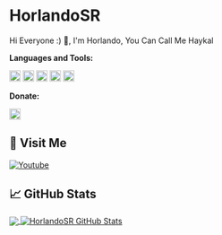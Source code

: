 # HorlandoSR
Hi Everyone :) 👋, I'm Horlando, You Can Call Me Haykal
<br>

**Languages and Tools:**

[<code><img alt="JavaScript" height="20px" src="https://media3.giphy.com/media/ln7z2eWriiQAllfVcn/200w.webp"/></code>](https://www.javascript.com/)
[<code><img alt="Python" height="20px" src="https://i.giphy.com/media/LMt9638dO8dftAjtco/200.webp"/></code>](http://python.org/)
[<code><img alt="Php" height="20px" src="https://seeklogo.com/images/P/PHP-logo-0B2FDC4529-seeklogo.com.png"/></code>](https://www.php.net/)
[<code><img alt="PocketMine" height="20px" src="https://avatars3.githubusercontent.com/u/3150836?s=200&v=4"/></code>](https://github.com/pmmp/PocketMine-MP)
[<code><img alt="Poggit" height="20px" src="https://avatars2.githubusercontent.com/u/22427965?s=400&u=ab2083244b63dc147f5841cd9e5399634a8b0853&v=4"/></code>](https://poggit.pmmp.io)

**Donate:**

[<code><img alt="Saweria" height="20px" src="https://tse3.mm.bing.net/th?id=OIP.z3LG44kKLUd5EBwApcTLOAAAAA&pid=Api&P=0&w=194&h=152"/></code>](https://saweria.co/HorlandoSRG)


## 🚶 Visit Me
[![Youtube](https://img.shields.io/badge/Youtube-FF0014?style=for-the-badge&logo=youtube&logoColor=white)](https://www.youtube.com/channel/UCgNw20utw8M3e6afru4JRZA)
## &#x1f4c8; GitHub Stats
<a href="https://github.com/HorlandoSR">
  <img align="center" src="https://github-readme-stats.vercel.app/api/top-langs/?username=HorlandoSR&layout=compact&hide_border=true" />
</a>
<a href="https://github.com/HorlandoSR">
  <img align="center" src="https://github-readme-stats.vercel.app/api?username=HorlandoSR&count_private=true&show_icons=true&hide_border=false&custom_title=My%20Github%20Stats&include_all_commits=true&hide=issues" alt="HorlandoSR GitHub Stats" />
</a>
